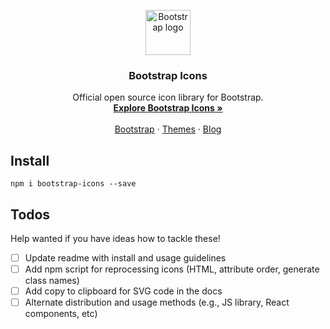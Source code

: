 <p align="center">
  <a href="https://getbootstrap.com/">
    <img src="https://getbootstrap.com/docs/4.3/assets/brand/bootstrap-solid.svg" alt="Bootstrap logo" width="72" height="72">
  </a>
</p>

<h3 align="center">Bootstrap Icons</h3>

<p align="center">
  Official open source icon library for Bootstrap.
  <br>
  <a href="https://icons.getbootstrap.com/"><strong>Explore Bootstrap Icons »</strong></a>
  <br>
  <br>
  <a href="https://getbootstrap.com/docs/4.3/">Bootstrap</a>
  ·
  <a href="https://themes.getbootstrap.com/">Themes</a>
  ·
  <a href="https://blog.getbootstrap.com/">Blog</a>
</p>

## Install

```
npm i bootstrap-icons --save
```

## Todos

Help wanted if you have ideas how to tackle these!

- [ ] Update readme with install and usage guidelines
- [ ] Add npm script for reprocessing icons (HTML, attribute order, generate class names)
- [ ] Add copy to clipboard for SVG code in the docs
- [ ] Alternate distribution and usage methods (e.g., JS library, React components, etc)
